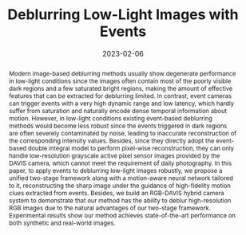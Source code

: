 ---
title: 'Deblurring Low-Light Images with Events'

# Authors
# If you created a profile for a user (e.g. the default `admin` user), write the username (folder name) here
# and it will be replaced with their full name and linked to their profile.
authors:
  - Chu Zhou
  - admin
  - Jin Han
  - Jinxiu Liang
  - Chao Xu
  - Gang Cao
  - and Boxin Shi

# Author notes (optional)
# author_notes:
#  - 'Equal contribution'
#  - 'Equal contribution'

date: '2023-02-06'
doi: ''

# Schedule page publish date (NOT publication's date).
publishDate: '2023-02-06'

# Publication type.
# Legend: 0 = Uncategorized; 1 = Conference paper; 2 = Journal article;
# 3 = Preprint / Working Paper; 4 = Report; 5 = Book; 6 = Book section;
# 7 = Thesis; 8 = Patent
publication_types: ['2']

# Publication name and optional abbreviated publication name.
publication: International Journal of Computer Vision
publication_short: In IJCV 2023

abstract: Modern image-based deblurring methods usually show degenerate performance in low-light conditions since the images often contain most of the poorly visible dark regions and a few saturated bright regions, making the amount of effective features that can be extracted for deblurring limited. In contrast, event cameras can trigger events with a very high dynamic range and low latency, which hardly suffer from saturation and naturally encode dense temporal information about motion. However, in low-light conditions existing event-based deblurring methods would become less robust since the events triggered in dark regions are often severely contaminated by noise, leading to inaccurate reconstruction of the corresponding intensity values. Besides, since they directly adopt the event-based double integral model to perform pixel-wise reconstruction, they can only handle low-resolution grayscale active pixel sensor images provided by the DAVIS camera, which cannot meet the requirement of daily photography. In this paper, to apply events to deblurring low-light images robustly, we propose a unified two-stage framework along with a motion-aware neural network tailored to it, reconstructing the sharp image under the guidance of high-fidelity motion clues extracted from events. Besides, we build an RGB-DAVIS hybrid camera system to demonstrate that our method has the ability to deblur high-resolution RGB images due to the natural advantages of our two-stage framework. Experimental results show our method achieves state-of-the-art performance on both synthetic and real-world images.
# Summary. An optional shortened abstract.
#summary: Lorem ipsum dolor sit amet, consectetur adipiscing elit. Duis posuere tellus ac convallis placerat. Proin tincidunt magna sed ex sollicitudin condimentum.

tags: []

# Display this page in the Featured widget?
featured: true

# Custom links (uncomment lines below)
# links:
# - name: Custom Link
#   url: http://example.org

links: 
url_pdf: 'https://link.springer.com/article/10.1007/s11263-023-01754-5'
url_code: 'https://github.com/ChipsAhoyM/Deblurring-Low-Light-Images-with-Events'
url_dataset: ''
url_poster: ''
url_project: ''
url_slides: ''
url_source: ''
url_video: ''

#SUPP: https://papers.nips.cc/paper/2021/file/5fd0b37cd7dbbb00f97ba6ce92bf5add-Supplemental.pdf

#CODE: https://github.com/fourson/Learning-to-dehaze-with-polarization

# Featured image
# To use, add an image named `featured.jpg/png` to your page's folder.
image:
  caption: ''
  focal_point: ''
  preview_only: true

# Associated Projects (optional).
#   Associate this publication with one or more of your projects.
#   Simply enter your project's folder or file name without extension.
#   E.g. `internal-project` references `content/project/internal-project/index.md`.
#   Otherwise, set `projects: []`.
#projects:
#  - example

# Slides (optional).
#   Associate this publication with Markdown slides.
#   Simply enter your slide deck's filename without extension.
#   E.g. `slides: "example"` references `content/slides/example/index.md`.
#   Otherwise, set `slides: ""`.
#slides: example


---